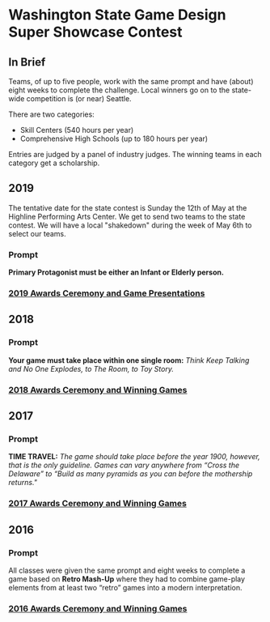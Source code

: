 ---
---

# Washington State Game Design Super Showcase Contest

## In Brief

Teams, of up to five people, work with the same prompt and have (about) eight weeks to complete the challenge. Local winners go on to the state-wide competition is (or near) Seattle.

There are two categories:
* Skill Centers (540 hours per year)
* Comprehensive High Schools (up to 180 hours per year)

Entries are judged by a panel of industry judges. The winning teams in each category get a scholarship.

## 2019

The tentative date for the state contest is Sunday the 12th of May at the Highline Performing Arts Center. We get to send two teams to the state contest. We will have a local "shakedown" during the week of May 6th to select our teams.

### Prompt

**Primary Protagonist must be either an Infant or Elderly person.**

### [2019 Awards Ceremony and Game Presentations][2019]

## 2018

### Prompt

**Your game must take place within one single room:** _Think Keep Talking and No One Explodes, to The Room, to Toy Story._

### [2018 Awards Ceremony and Winning Games][2018]

## 2017

### Prompt

**TIME TRAVEL:** _The game should take place before the year 1900, however, that is the only guideline. Games can vary anywhere from “Cross the Delaware” to “Build as many pyramids as you can before the mothership returns."_

### [2017 Awards Ceremony and Winning Games][2017]

## 2016

### Prompt

All classes were given the same prompt and eight weeks to complete a game based on **Retro Mash-Up** where they had to combine game-play elements from at least two “retro” games into a modern interpretation.

### [2016 Awards Ceremony and Winning Games][2016]

[2016]: http://capitalcomtech.info/2016/05/23/2016-state-game-design-contest/
[2017]: http://capitalcomtech.info/2017/05/22/2017-state-game-design-super-showcase-contest/
[2018]: http://capitalcomtech.info/2018/05/21/2018-state-game-design-super-showcase-contest/
[2019]: http://capitalcomtech.info/2019/05/13/2019-state-game-design-super-showcase-contest/




